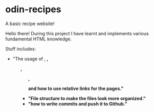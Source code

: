 # odin-recipes
A basic recipe website!

Hello there! During this project I have learnt and implements various fundamental HTML knowledge.

Stuff includes:
- "The usage of <img src>, <strong>, <ol>, <ul>, <p> and how to use relative links for the pages."
- "File structure to make the files look more organized."
- "how to write commits and push it to Github."

